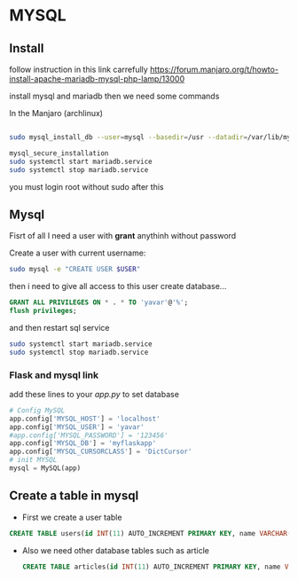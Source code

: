 # MYSQL





## Install 

follow instruction in this link carrefully
https://forum.manjaro.org/t/howto-install-apache-mariadb-mysql-php-lamp/13000

install mysql and mariadb then we need some commands

In the Manjaro (archlinux)

```bash

sudo mysql_install_db --user=mysql --basedir=/usr --datadir=/var/lib/mysql

mysql_secure_installation
sudo systemctl start mariadb.service
sudo systemctl stop mariadb.service

```

you must login root without sudo after this



## Mysql

Fisrt of all I need a user with **grant** anythinh without password

Create a user with current username:

```bash
sudo mysql -e "CREATE USER $USER"    
```

then i need to give all access to this user create database...

```sql
GRANT ALL PRIVILEGES ON * . * TO 'yavar'@'%';
flush privileges;
```

and then restart sql service

```bash
sudo systemctl start mariadb.service
sudo systemctl stop mariadb.service
```




### Flask and mysql link

add these lines to your *app.py* to set database

```python
# Config MySQL
app.config['MYSQL_HOST'] = 'localhost'
app.config['MYSQL_USER'] = 'yavar'
#app.config['MYSQL_PASSWORD'] = '123456'
app.config['MYSQL_DB'] = 'myflaskapp'
app.config['MYSQL_CURSORCLASS'] = 'DictCursor'
# init MYSQL
mysql = MySQL(app)


```

## Create a table in mysql

- First we create a user table

```sql
CREATE TABLE users(id INT(11) AUTO_INCREMENT PRIMARY KEY, name VARCHAR(100), email VARCHAR(100), username VARCHAR(40), password VARCHAR(100), register_date TIMESTAMP DEFAULT CURRENT_TIMESTAMP);
```

- Also we need other database tables such as article

  ```sql
  CREATE TABLE articles(id INT(11) AUTO_INCREMENT PRIMARY KEY, name VARCHAR(100), title VARCHAR(255), author VARCHAR(100), password VARCHAR(100), register_date TIMESTAMP DEFAULT CURRENT_TIMESTAMP);
  ```

  
